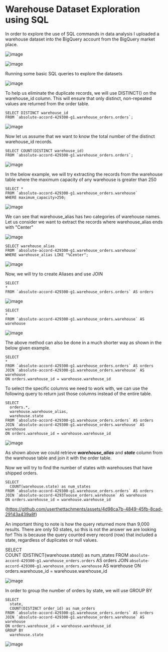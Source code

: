 # Warehouse Dataset Exploration using SQL

In order to explore the use of SQL commands in data analysis I uploaded a warehouse dataset into the BigQuery account from the BigQuery market place.

![image](https://github.com/user-attachments/assets/53f22bc9-357d-4375-b122-4924776426e4)

![image](https://github.com/user-attachments/assets/16bee2c4-8988-4ff4-92de-1ec16252685f)

Running some basic SQL queries to explore the datasets

![image](https://github.com/user-attachments/assets/47f15fe2-959f-4ad0-af13-df815d4d162a)

To help us eliminate the duplicate records, we will use DISTINCT() on the warehouse_id column. This will ensure that only distinct, non-repeated values are returned from the order table.

```
SELECT DISTINCT warehouse_id 
FROM `absolute-accord-429300-g1.warehouse_orders.orders`;
```

![image](https://github.com/user-attachments/assets/7a1f5535-450a-4721-ab0c-9281335af70b)

Now let us assume that we want to know the total number of the distinct warehouse_id records.

```
SELECT COUNT(DISTINCT warehouse_id)
FROM `absolute-accord-429300-g1.warehouse_orders.orders`;
```

![image](https://github.com/user-attachments/assets/2f0b9651-d0b1-4779-8c9e-f63ed64f0f3b)

In the below example, we will try extracting the records from the warehouse table where the maximum capacity of any warehouse is greater than 250

```
SELECT *
FROM `absolute-accord-429300-g1.warehouse_orders.warehouse` 
WHERE maximum_capacity>250;
```

![image](https://github.com/user-attachments/assets/844d091f-38c0-4956-9efd-2bf368cb6cd7)

We can see that warehouse_alias has two categories of warehouse names. Let us consider we want to extract the records where warehouse_alias ends with "Center"

![image](https://github.com/user-attachments/assets/13a4b959-4a7e-4fe6-95cd-c586afc852ad)

```
SELECT warehouse_alias 
FROM `absolute-accord-429300-g1.warehouse_orders.warehouse`
WHERE warehouse_alias LIKE "%Center";
```

![image](https://github.com/user-attachments/assets/516d0903-44ce-424d-a6ff-8e841f020b80)


Now, we will try to create Aliases and use JOIN

```
SELECT  
*
FROM `absolute-accord-429300-g1.warehouse_orders.orders` AS orders
```

![image](https://github.com/user-attachments/assets/4860f60f-8e2e-4636-b961-e788b617ca51)

```
SELECT 
* 
FROM `absolute-accord-429300-g1.warehouse_orders.warehouse` AS warehouse
```

![image](https://github.com/user-attachments/assets/3be0512c-d1a1-499e-b7c2-14463bbda28d)

The above method can also be done in a much shorter way as shown in the below given example.

```
SELECT  
*
FROM `absolute-accord-429300-g1.warehouse_orders.orders` AS orders
JOIN `absolute-accord-429300-g1.warehouse_orders.warehouse` AS warehouse
ON orders.warehouse_id = warehouse.warehouse_id
```

To select the specific columns we need to work with, we can use the following query to return just those columns instead of the entire table.

```
SELECT  
  orders.*,
  warehouse.warehouse_alias,
  warehouse.state
FROM `absolute-accord-429300-g1.warehouse_orders.orders` AS orders
JOIN `absolute-accord-429300-g1.warehouse_orders.warehouse` AS warehouse
ON orders.warehouse_id = warehouse.warehouse_id
```

![image](https://github.com/user-attachments/assets/d5b6a830-5063-49fa-9d11-1fcdf83ebe35)

As shown above we could retrieve ***warehouse_alias*** and ***state*** column from the warehouse table and join it with the order table.

Now we will try to find the number of states with warehouses that have shipped orders.

```
SELECT  
  COUNT(warehouse.state) as num_states
FROM `absolute-accord-429300-g1.warehouse_orders.orders` AS orders
JOIN `absolute-accord-4293Toouse_orders.warehouse` AS warehouse
ON orders.warehouse_id = warehouse.warehouse_id
```

(https://github.com/userthettachments/assets/4d98ca7b-4849-45fb-8cad-29143a439a8f)

An important thing to note is how the query returned more than 9,000 results. There are only 50 states, so this is not the answer we are looking for! This is because the query counted every record (row) that included a state, regardless of duplicates or null values.


SELECT  
  COUNT (DISTINCT(warehouse.state)) as num_states
FROM `absolute-accord-429300-g1.warehouse_orders.orders` AS orders
JOIN `absolute-accord-429300-g1.warehouse_orders.warehouse` AS warehouse
ON orders.warehouse_id = warehouse.warehouse_id



![image](https://github.com/user-attachments/assets/ef5f79ea-27bc-4c95-a168-65bde5555cf4)

In order to group the number of orders by state, we will use GROUP BY


```
SELECT  
  state,
  COUNT(DISTINCT order_id) as num_orders
FROM `absolute-accord-429300-g1.warehouse_orders.orders` AS orders
JOIN `absolute-accord-429300-g1.warehouse_orders.warehouse` AS warehouse
ON orders.warehouse_id = warehouse.warehouse_id
GROUP BY
  warehouse.state
```

![image](https://github.com/user-attachments/assets/21e17a6f-f0d0-458b-8fdd-5476d617f8c5)

